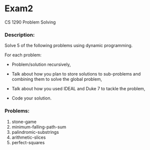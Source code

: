 # Exam2
CS 1290 Problem Solving

### Description:
Solve 5 of the following problems using dynamic programming.

For each problem: 

- Problem/solution recursively,

- Talk about how you plan to store solutions to sub-problems and combining them to solve the global problem,

- Talk about how you used IDEAL and Duke 7 to tackle the problem,

- Code your solution.

### Problems:
1. stone-game
2. minimum-falling-path-sum
3. palindromic-substrings
4. arithmetic-slices 
5. perfect-squares
